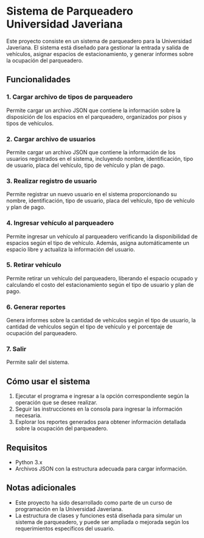 # Sistema de Parqueadero Universidad Javeriana

Este proyecto consiste en un sistema de parqueadero para la Universidad Javeriana. El sistema está diseñado para gestionar la entrada y salida de vehículos, asignar espacios de estacionamiento, y generar informes sobre la ocupación del parqueadero.

## Funcionalidades

### 1. Cargar archivo de tipos de parqueadero
Permite cargar un archivo JSON que contiene la información sobre la disposición de los espacios en el parqueadero, organizados por pisos y tipos de vehículos.

### 2. Cargar archivo de usuarios
Permite cargar un archivo JSON que contiene la información de los usuarios registrados en el sistema, incluyendo nombre, identificación, tipo de usuario, placa del vehículo, tipo de vehículo y plan de pago.

### 3. Realizar registro de usuario
Permite registrar un nuevo usuario en el sistema proporcionando su nombre, identificación, tipo de usuario, placa del vehículo, tipo de vehículo y plan de pago.

### 4. Ingresar vehículo al parqueadero
Permite ingresar un vehículo al parqueadero verificando la disponibilidad de espacios según el tipo de vehículo. Además, asigna automáticamente un espacio libre y actualiza la información del usuario.

### 5. Retirar vehículo
Permite retirar un vehículo del parqueadero, liberando el espacio ocupado y calculando el costo del estacionamiento según el tipo de usuario y plan de pago.

### 6. Generar reportes
Genera informes sobre la cantidad de vehículos según el tipo de usuario, la cantidad de vehículos según el tipo de vehículo y el porcentaje de ocupación del parqueadero.

### 7. Salir
Permite salir del sistema.

## Cómo usar el sistema

1. Ejecutar el programa e ingresar a la opción correspondiente según la operación que se desee realizar.
2. Seguir las instrucciones en la consola para ingresar la información necesaria.
3. Explorar los reportes generados para obtener información detallada sobre la ocupación del parqueadero.

## Requisitos

- Python 3.x
- Archivos JSON con la estructura adecuada para cargar información.

## Notas adicionales

- Este proyecto ha sido desarrollado como parte de un curso de programación en la Universidad Javeriana.
- La estructura de clases y funciones está diseñada para simular un sistema de parqueadero, y puede ser ampliada o mejorada según los requerimientos específicos del usuario.
